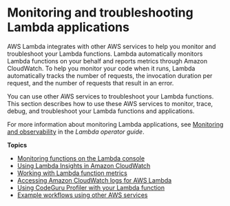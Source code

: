 # Monitoring and troubleshooting Lambda applications<a name="lambda-monitoring"></a>

AWS Lambda integrates with other AWS services to help you monitor and troubleshoot your Lambda functions\. Lambda automatically monitors Lambda functions on your behalf and reports metrics through Amazon CloudWatch\. To help you monitor your code when it runs, Lambda automatically tracks the number of requests, the invocation duration per request, and the number of requests that result in an error\. 

You can use other AWS services to troubleshoot your Lambda functions\. This section describes how to use these AWS services to monitor, trace, debug, and troubleshoot your Lambda functions and applications\.

For more information about monitoring Lambda applications, see [Monitoring and observability](https://docs.aws.amazon.com/lambda/latest/operatorguide/monitoring-observability.html) in the *Lambda operator guide*\.

**Topics**
+ [Monitoring functions on the Lambda console](monitoring-functions-access-metrics.md)
+ [Using Lambda Insights in Amazon CloudWatch](monitoring-insights.md)
+ [Working with Lambda function metrics](monitoring-metrics.md)
+ [Accessing Amazon CloudWatch logs for AWS Lambda](monitoring-cloudwatchlogs.md)
+ [Using CodeGuru Profiler with your Lambda function](monitoring-code-profiler.md)
+ [Example workflows using other AWS services](monitoring-servicemap.md)